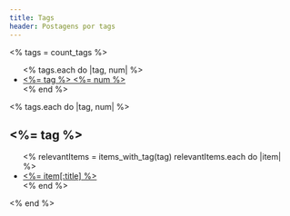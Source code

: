 ```yaml
---
title: Tags
header: Postagens por tags
---
```

<% tags = count_tags %>

<ul class="tag_box inline">
<% tags.each do |tag, num| %>
<li><a href="#<%= tag %>-ref"><%= tag %> <span class="badge"><%= num %></span></a></li>
<% end %>
</ul>

<% tags.each do |tag, num| %>
<h2 id="<%= tag %>-ref"><%= tag %></h2>
<ul class="list-group">
<% relevantItems = items_with_tag(tag)
   relevantItems.each do |item| %>
<li class="list-group-item"><a href="<%= @config[:base_url] + item.identifier.chop + '.html' %>"><%= item[:title] %></a></li>
<% end %>
</ul>
<% end %>
